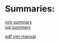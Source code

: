 # Summaries:
[vim summary](https://github.com/Yannnyan/Summaries/blob/main/Vim_Summary.md) </br>
[sql summary]()









[pdf vim manual](https://www.tutorialspoint.com/vim/vim_tutorial.pdf)
